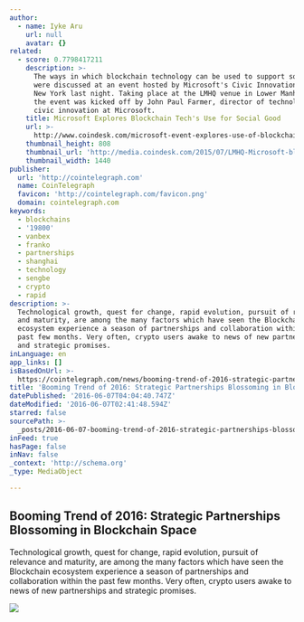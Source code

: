 ```yaml
---
author:
  - name: Iyke Aru
    url: null
    avatar: {}
related:
  - score: 0.7798417211
    description: >-
      The ways in which blockchain technology can be used to support social good
      were discussed at an event hosted by Microsoft's Civic Innovation team in
      New York last night. Taking place at the LMHQ venue in Lower Manhattan,
      the event was kicked off by John Paul Farmer, director of technology and
      civic innovation at Microsoft.
    title: Microsoft Explores Blockchain Tech's Use for Social Good
    url: >-
      http://www.coindesk.com/microsoft-event-explores-use-of-blockchain-tech-for-social-good-2/
    thumbnail_height: 808
    thumbnail_url: 'http://media.coindesk.com/2015/07/LMHQ-Microsoft-blockchain-discussion.png'
    thumbnail_width: 1440
publisher:
  url: 'http://cointelegraph.com'
  name: CoinTelegraph
  favicon: 'http://cointelegraph.com/favicon.png'
  domain: cointelegraph.com
keywords:
  - blockchains
  - '19800'
  - vanbex
  - franko
  - partnerships
  - shanghai
  - technology
  - sengbe
  - crypto
  - rapid
description: >-
  Technological growth, quest for change, rapid evolution, pursuit of relevance
  and maturity, are among the many factors which have seen the Blockchain
  ecosystem experience a season of partnerships and collaboration within the
  past few months. Very often, crypto users awake to news of new partnerships
  and strategic promises.
inLanguage: en
app_links: []
isBasedOnUrl: >-
  https://cointelegraph.com/news/booming-trend-of-2016-strategic-partnerships-blossoming-in-blockchain-space
title: 'Booming Trend of 2016: Strategic Partnerships Blossoming in Blockchain Space'
datePublished: '2016-06-07T04:04:40.747Z'
dateModified: '2016-06-07T02:41:48.594Z'
starred: false
sourcePath: >-
  _posts/2016-06-07-booming-trend-of-2016-strategic-partnerships-blossoming-in.md
inFeed: true
hasPage: false
inNav: false
_context: 'http://schema.org'
_type: MediaObject

---
```

<article style=""><h1>Booming Trend of 2016: Strategic Partnerships Blossoming in Blockchain Space</h1><p>Technological growth, quest for change, rapid evolution, pursuit of relevance and maturity, are among the many factors which have seen the Blockchain ecosystem experience a season of partnerships and collaboration within the past few months. Very often, crypto users awake to news of new partnerships and strategic promises.</p><img src="http://cointelegraph.com/images/725_aHR0cDovL2NvaW50ZWxlZ3JhcGguY29tL3N0b3JhZ2UvdXBsb2Fkcy92aWV3LzI2OWYyMDMyMWE0OWQ0YzhiMzI5MWMyNzE2M2ZiOGI5LmpwZw==.jpg" /></article>